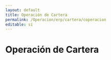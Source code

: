 ```yaml
---
layout: default
title: Operación de Cartera
permalink: /Operacion/erp/cartera/coperacion
editable: si
---
```


# Operación de Cartera

